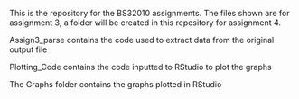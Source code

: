 This is the repository for the BS32010 assignments. The files shown are for assignment 3, a folder will be created in this repository for assignment 4. 

Assign3_parse contains the code used to extract data from the original output file

Plotting_Code contains the code inputted to RStudio to plot the graphs

The Graphs folder contains the graphs plotted in RStudio
